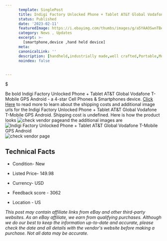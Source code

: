 ```yaml
---
      template: SinglePost
      title: Indigi Factory Unlocked Phone + Tablet AT&T Global Vodafone T-Mobile GPS Android
      status: Published
      date: '2023-02-11'
      featuredImage: https://i.ebayimg.com/thumbs/images/g/a5YAAOSwnTBeaNhb/s-l225.jpg
      category: News , Updates
      excerpt: >-
        [smartphone,device ,hand held device]
      meta:
      canonicalLink: ''
      description: [handheld,industrially made,well crafted,Portable,Mobile,Compact,Convenient,Lightweight,Maneuverable,Man-portable,Miniature,Carriable,Hand-held,Light,Holdable,Transportable,Mobile device,Pocket-sized,On-the-go,Wireless,Cordless,Compact size,Convenient size, smartphone,device ,hand held device]
      noindex: false
      
        
---
```

$

Be bold Indigi Factory Unlocked Phone + Tablet AT&T Global Vodafone T-Mobile GPS Android - a 4-star Cell Phones & Smartphones device. [Click Here](https://www.ebay.com/itm/331896590580?hash=item4d469410f4%3Ag%3Aa5YAAOSwnTBeaNhb&mkevt=1&mkcid=1&mkrid=711-53200-19255-0&campid=%253CePNCampaignId%253E&customid=%253CreferenceId%253E&toolid=10049) to read more to learn about the shipping costs and additional image urls for the Indigi Factory Unlocked Phone + Tablet AT&T Global Vodafone T-Mobile GPS Android. Shipping cost is undefined. Here is how the product looks ![check vendor page](https://i.ebayimg.com/thumbs/images/g/a5YAAOSwnTBeaNhb/s-l225.jpg)and the additional images are![Indigi Factory Unlocked Phone + Tablet AT&T Global Vodafone T-Mobile GPS Android](https://i.ebayimg.com/images/g/a5YAAOSwnTBeaNhb/s-l1200.jpg)![check vendor page](https://origin-galleryplus.ebayimg.com/ws/web/331896590580_2_0_1/225x225.jpg,https://origin-galleryplus.ebayimg.com/ws/web/331896590580_3_0_1/225x225.jpg,https://origin-galleryplus.ebayimg.com/ws/web/331896590580_4_0_1/225x225.jpg,https://origin-galleryplus.ebayimg.com/ws/web/331896590580_5_0_1/225x225.jpg)



 ## Technical Facts 



     
      

 - Condition- New 


      

 - Listed Price- 149.98 


      

 - Currency- USD 


      

 - Feedback score - 3062 


      

 - Location - US 


      
      

 *_This post may contain affiliate links from eBay and other third-party websites. As an eBay affiliate, we earn from qualifying purchases. Although we do our best to keep the information up-to-date and accurate, please check the date and all details with the vendor's website before making a purchase. Not all data may be accurate._*







